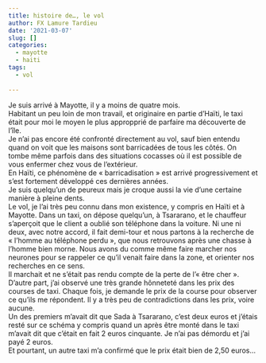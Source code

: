 ```yaml
---
title: histoire de…, le vol
author: FX Lamure Tardieu
date: '2021-03-07'
slug: []
categories:
  - mayotte
  - haiti
tags:
  - vol
  
---
```

Je suis arrivé à Mayotte, il y a moins de quatre mois.  
Habitant un peu loin de mon travail, et originaire en partie d’Haïti, le taxi était pour moi le moyen le plus appropprié de parfaire ma découverte de l’île.  
Je n’ai pas encore été confronté directement au vol, sauf bien entendu quand on voit que les maisons sont barricadées de tous les côtés. On tombe même parfois dans des situations cocasses où il est possible de vous enfermer chez vous de l’extérieur.  
En Haïti, ce phénomène de « barricadisation » est arrivé progressivement et s’est fortement développé ces dernières années.  
Je suis quelqu’un de peureux mais je croque aussi la vie d’une certaine manière à pleine dents.  
Le vol, je l’ai très peu connu dans mon existence, y compris en Haïti et à Mayotte.
Dans un taxi, on dépose quelqu’un, à Tsararano, et le chauffeur s’aperçoit que le client a oublié son téléphone dans la voiture. Ni une ni deux, avec notre accord, il fait demi-tour et nous partons à la recherche de « l’homme au téléphone perdu », que nous retrouvons après une chasse à l’homme bien morne. Nous avons du comme même faire marcher nos neurones pour se rappeler ce qu’il venait faire dans la zone, et orienter nos recherches en ce sens.  
Il marchait et ne s’était pas rendu compte de la perte de l’« être cher ».  
D’autre part, j’ai observé une très grande hônneteté dans les prix des courses de taxi. Chaque fois, je demande le prix de la course pour observer ce qu’ils me répondent. Il y a très peu de contradictions dans les prix, voire aucune.  
Un des premiers m’avait dit que Sada à Tsararano, c’est deux euros et j’étais resté sur ce schéma y compris quand un après être monté dans le taxi m’avait dit que c’était en fait 2 euros cinquante. Je n’ai pas démordu et j’ai payé 2 euros.  
Et pourtant, un autre taxi m’a confirmé que le prix était bien de 2,50 euros…